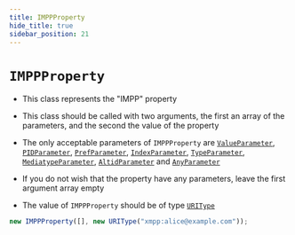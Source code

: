 ```yaml
---
title: IMPPProperty
hide_title: true
sidebar_position: 21
---
```


# `IMPPProperty`

- This class represents the "IMPP" property

- This class should be called with two arguments, the first an array of the parameters, and the second the value of the property

- The only acceptable parameters of `IMPPProperty` are [`ValueParameter`](/documentation/parameters/valueparameter), [`PIDParameter`](/documentation/parameters/pidparameter), [`PrefParameter`](/documentation/parameters/prefparameter), [`IndexParameter`](/documentation/parameters/indexparameter), [`TypeParameter`](/documentation/parameters/typeparameter), [`MediatypeParameter`](/documentation/parameters/mediatypeparameter), [`AltidParameter`](/documentation/parameters/altidparameter) and [`AnyParameter`](/documentation/parameters/anyparameter)

- If you do not wish that the property have any parameters, leave the first argument array empty

- The value of `IMPPProperty` should be of type [`URIType`](/documentation/values/uritype)

```js
new IMPPProperty([], new URIType("xmpp:alice@example.com"));
```

